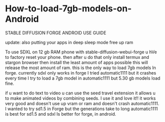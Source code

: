 # How-to-load-7gb-models-on-Android
STABLE DIFFUSION FORGE ANDROID USE GUIDE



update: also putting your apps in deep sleep mode free up ram

To use SDXL on 12 gb RAM phone with stable-diffusion-webui-forge u hVe to factory reset your phone.  then after u do that only install termux and stargon browser then install  the least amount of apps possible this will release the most amount of ram. this is the only way to load 7gb models In forge. currently sdxl only works in forge I tried automatic1111 but it crashes every time I try to load a 7gb model in automatic1111 but 5.30 gb models load fine. 



if u want to do text to video u can use the seed travel extension   it allows u to make animated videos by combining seeds. I use it and love it!! it works very good and doesn't use up vram or ram and doesn't crash automatic1111. I wanted to try sd1.5 in
Forge but the generations take to long
automatic1111 is best for sd1.5 and sdxl Is better for forge, in android.
